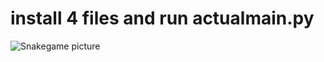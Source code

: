 # install 4 files and run actualmain.py

![Snakegame picture](https://user-images.githubusercontent.com/107608945/185019930-53527bee-b48d-4470-a9ff-5d497cba9424.jpg)
